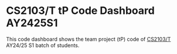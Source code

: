 # CS2103/T tP Code Dashboard AY2425S1

This code dashboard shows the team project (tP) code of [CS2103/T](https://nus-cs2103-ay2425s1.github.io/website) AY24/25 S1 batch of students.